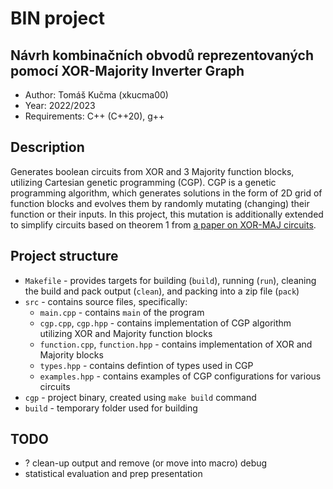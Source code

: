 # BIN project
## Návrh kombinačních obvodů reprezentovaných pomocí XOR-Majority Inverter Graph

  - Author: Tomáš Kučma (xkucma00)
  - Year: 2022/2023
  - Requirements: C++ (C++20), g++

## Description

Generates boolean circuits from XOR and 3 Majority function blocks, utilizing Cartesian genetic programming (CGP). CGP is a genetic programming algorithm, which generates solutions in the form of 2D grid of function blocks and evolves them by randomly mutating (changing) their function or their inputs. In this project, this mutation is additionally extended to simplify circuits based on theorem 1 from [a paper on XOR-MAJ circuits](http://msoeken.github.io/papers/2019_aspdac.pdf).

## Project structure

  - `Makefile` - provides targets for building (`build`), running (`run`), cleaning the build and pack output (`clean`), and packing into a zip file (`pack`)
  - `src` - contains source files, specifically:
    - `main.cpp` - contains `main` of the program
    - `cgp.cpp`, `cgp.hpp` - contains implementation of CGP algorithm utilizing XOR and Majority function blocks
    - `function.cpp`, `function.hpp` - contains implementation of XOR and Majority blocks
    - `types.hpp` - contains defintion of types used in CGP
    - `examples.hpp` - contains examples of CGP configurations for various circuits
  - `cgp` - project binary, created using `make build` command
  - `build` - temporary folder used for building

## TODO

  - ? clean-up output and remove (or move into macro) debug
  - statistical evaluation and prep presentation
